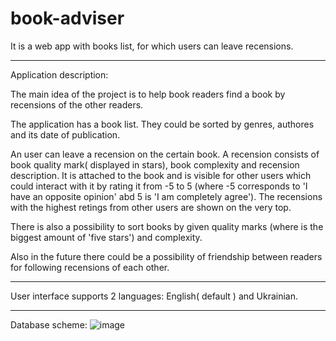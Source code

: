 # book-adviser
It is a web app with books list, for which  users can leave recensions.

---------------------------------------------------------------------------------------------------------
Application description:

The main idea of the project is to help book readers find a book by recensions of the other readers.

The application has a book list. They could be sorted by genres, authores and its date of publication.

An user can leave a recension on the certain book. A recension consists of book quality mark( displayed in stars), book complexity and recension description. It is attached to the book and is visible for other users which could interact with it by rating it from -5 to 5 (where -5 corresponds to 'I have an opposite opinion' abd 5 is 'I am completely agree'). The recensions with the highest retings from other users are shown on the very top.

There is also a possibility to sort books by given quality marks (where is the biggest amount of 'five stars') and complexity.

Also in the future there could be a possibility of friendship between readers for following recensions of each other.

----------------------------------------------------------------------------------------------------------

User interface supports 2 languages: English( default ) and Ukrainian.

----------------------------------------------------------------------------------------------------------

Database scheme:
![image](https://user-images.githubusercontent.com/58745562/207330539-50a7df77-2047-4581-b57d-effe5a761c1e.png)
